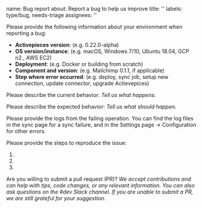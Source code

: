 name: Bug report
about: Report a bug to help us improve
title: ''
labels: type/bug, needs-triage
assignees: ''

Please provide the following information about your environment when reporting a bug:

- **Activepieces version**: (e.g. 0.22.0-alpha)
- **OS version/instance**: (e.g. macOS, Windows 7/10, Ubuntu 18.04, GCP n2., AWS EC2)
- **Deployment**: (e.g. Docker or building from scratch)
- **Component and version**: (e.g. Mailchimp 0.1.1, if applicable)
- **Step where error occurred**: (e.g. deploy, sync job, setup new connection, update connector, upgrade Actievepices)

Please describe the current behavior:
_Tell us what happens._

Please describe the expected behavior:
_Tell us what should happen._

Please provide the logs from the failing operation. You can find the log files in the sync page for a sync failure, and in the Settings page -> Configuration for other errors.

Please provide the steps to reproduce the issue:

1.
2.
3.

Are you willing to submit a pull request (PR)?
_We accept contributions and can help with tips, code changes, or any relevant information. You can also ask questions on the #dev Slack channel. If you are unable to submit a PR, we are still grateful for your suggestion._
